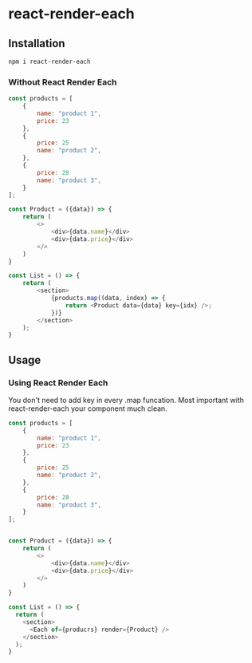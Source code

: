 ﻿# react-render-each

## Installation

```bash
npm i react-render-each
```

### Without React Render Each

```javascript
const products = [
    {
        name: "product 1",
        price: 23
    },
    {
        price: 25
        name: "product 2",
    },
    {
        price: 28
        name: "product 3",
    }
];

const Product = ({data}) => {
    return (
        <>
            <div>{data.name}</div>
            <div>{data.price}</div>
        </>
    )
}

const List = () => {
    return (
        <section>
            {products.map((data, index) => {
                return <Product data={data} key={idx} />;
            })}
        </section>
    );
}
```

## Usage

### Using React Render Each

You don't need to add key in every .map funcation.
Most important with react-render-each your component much clean.
````javascript
const products = [
    {
        name: "product 1",
        price: 23
    },
    {
        price: 25
        name: "product 2",
    },
    {
        price: 28
        name: "product 3",
    }
];


const Product = ({data}) => {
    return (
        <>
            <div>{data.name}</div>
            <div>{data.price}</div>
        </>
    )
}

const List = () => {
  return (
    <section>
      <Each of={producrs} render={Product} />
    </section>
  );
}

````

